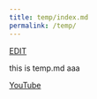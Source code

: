 ```yaml
---
title: temp/index.md
permalink: /temp/
---
```


<a href="https://github.com/javacommons/javacommons.github.io/blob/main/temp.md">EDIT</a>

this is temp.md aaa

<a target="_blank" href="https://www.youtube.com/">YouTube</a>
